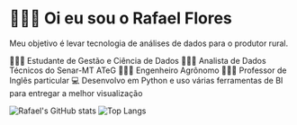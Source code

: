 # 👱🏼‍♂️ Oi eu sou o Rafael Flores

Meu objetivo é levar tecnologia de análises de dados para o produtor rural.

👨🏼‍💻 Estudante de Gestão e Ciência de Dados
🕵🏼‍♂️ Analista de Dados Técnicos do Senar-MT ATeG
👨🏼‍🌾 Engenheiro Agrônomo
👨🏼‍🏫 Professor de Inglês particular
💻 Desenvolvo em Python e uso várias ferramentas de BI para entregar a melhor visualização

![Rafael's GitHub stats](https://github-readme-stats.vercel.app/api?username=RafaelFlores&show_icons=true&theme=radical)
![Top Langs](https://github-readme-stats.vercel.app/api/top-langs/?username=RafaelFlores&langs_count=3)
